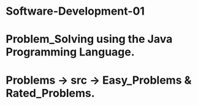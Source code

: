 # Software-Development-01
# Problem_Solving using the Java Programming Language.
# Problems -> src -> Easy_Problems & Rated_Problems.
